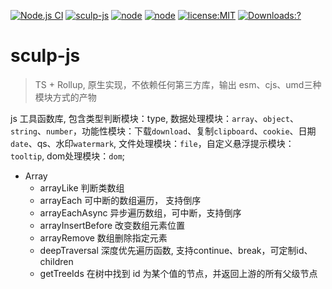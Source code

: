 [![Node.js CI](https://github.com/chandq/sculp-js/actions/workflows/node.js.yml/badge.svg)](https://github.com/chandq/sculp-js/actions/workflows/node.js.yml)
[![sculp-js](https://img.shields.io/github/package-json/v/chandq/sculp-js?style=flat-square)](https://github.com/chandq/sculp-js)
[![node](https://img.shields.io/badge/node-v12.0.0-blue)](https://nodejs.org/download/release/v12.0.0/)
[![node](https://img.shields.io/badge/language-typescript-orange.svg)](https://nodejs.org/download/release/v12.0.0/)
[![license:MIT](https://img.shields.io/npm/l/vue.svg?sanitize=true)](https://github.com/chandq/sculp-js/blob/main/LICENSE.md)
[![Downloads:?](https://img.shields.io/npm/dm/sculp-js.svg?sanitize=true)](https://npmcharts.com/compare/sculp-js?minimal=true)

# sculp-js

> TS + Rollup, 原生实现，不依赖任何第三方库，输出 esm、cjs、umd三种模块方式的产物

js 工具函数库, 包含类型判断模块：type, 数据处理模块：`array`、`object`、`string`、`number`，功能性模块：下载`download`、复制`clipboard`、`cookie`、日期`date`、qs、水印`watermark`, 文件处理模块：`file`，自定义悬浮提示模块： `tooltip`, dom处理模块：`dom`;

- Array
  - arrayLike 判断类数组
  - arrayEach 可中断的数组遍历， 支持倒序
  - arrayEachAsync 异步遍历数组，可中断，支持倒序
  - arrayInsertBefore 改变数组元素位置
  - arrayRemove 数组删除指定元素
  - deepTraversal 深度优先遍历函数, 支持continue、break，可定制id、children
  - getTreeIds 在树中找到 id 为某个值的节点，并返回上游的所有父级节点
